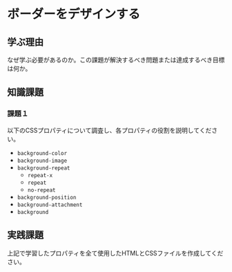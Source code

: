 # ボーダーをデザインする

## 学ぶ理由

なぜ学ぶ必要があるのか。この課題が解決するべき問題または達成するべき目標は何か。

## 知識課題

### 課題１

以下のCSSプロパティについて調査し、各プロパティの役割を説明してください。

- `background-color`
- `background-image`
- `background-repeat`
  - `repeat-x`
  - `repeat`
  - `no-repeat`
- `background-position`
- `background-attachment`
- `background`

## 実践課題

上記で学習したプロパティを全て使用したHTMLとCSSファイルを作成してください。
